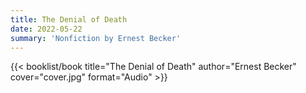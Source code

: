 ```yaml
---
title: The Denial of Death
date: 2022-05-22
summary: 'Nonfiction by Ernest Becker'
---
```


{{< booklist/book
title="The Denial of Death"
author="Ernest Becker"
cover="cover.jpg"
format="Audio" >}}
